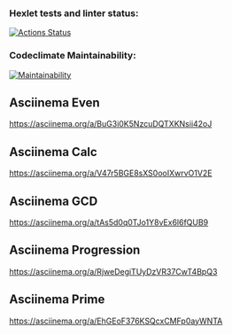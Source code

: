 ### Hexlet tests and linter status:
[![Actions Status](https://github.com/a88217/java-project-61/workflows/hexlet-check/badge.svg)](https://github.com/a88217/java-project-61/actions)
### Codeclimate Maintainability:
[![Maintainability](https://api.codeclimate.com/v1/badges/b69ef381fe07712f2403/maintainability)](https://codeclimate.com/github/a88217/java-project-61/maintainability)
## Asciinema Even
https://asciinema.org/a/BuG3i0K5NzcuDQTXKNsii42oJ
## Asciinema Calc
https://asciinema.org/a/V47r5BGE8sXS0ooIXwrvO1V2E
## Asciinema GCD
https://asciinema.org/a/tAs5d0q0TJo1Y8vEx6l6fQUB9
## Asciinema Progression
https://asciinema.org/a/RjweDegiTUyDzVR37CwT4BpQ3
## Asciinema Prime
https://asciinema.org/a/EhGEoF376KSQcxCMFp0ayWNTA
